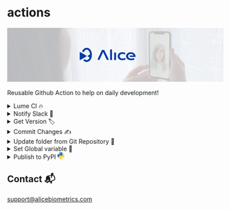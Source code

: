 # actions 

<img src="https://github.com/alice-biometrics/custom-emojis/blob/master/images/alice_header.png" width=auto>

Reusable Github Action to help on daily development! 

<details><summary>Lume CI 🔥</summary>
<p>

Performs continuous integrations steps using Python package `lume`. 
This workflow will run the following steps:
  * lint 
  * check-requirements
  * static-analysis
  * test-unit
  * test-integration
  * test-acceptance

*Example:*
```yml
  ci:
    uses: alice-biometrics/actions-public/.github/workflows/lume-ci.yml@main
    with:
      language: python
```

##### Inputs

| Name                   | Requirement | Default         | Description                                                                                                                              |
|------------------------| ----------- |-----------------|------------------------------------------------------------------------------------------------------------------------------------------|
| `language`             | _required_  |                 | Select the language (Use python or node)                                                                                                 |
| `lume_version`         | _optional_  | latest          | Select the lume version if required. Check the [release history](https://pypi.org/project/lume/#history)                                 |
| `lume_config_filename` | _optional_  | lume.yml        | In case you want to change the name of the lume configuration file or just store in another folder                                       |
| `pre_commands`         | _optional_  |                 | Set additional lume commands to be executed at the begining of the required ones. Use commas if you need to execute several commands     |
| `post_setup_commands`  | _optional_  |                 | Set additional lume commands to be executed after the setup and before required ones. Use commas if you need to execute several commands |
| `post_commands`        | _optional_  |                 | Set additional lume commands to be executed at the end of the required ones. Use commas if you need to execute several commands          |
| `python_version`       | _optional_  | "3.10"          | Set Python Version                                                                                                                       |
| `runs_on`              | _optional_  | "ubuntu-latest" | Set the machine                                                                                                                          |
| `use_cache`            | _optional_  | true            | This allows you to clear your cache with falso. This could be useful to debug rare behavior                                              |
| `working_directory`    | _optional_  | .               | Se the working directory                                                                                                                 |
| `use_uv`               | _optional_  | false           | Use uv to accelerate pip installation (python)                                                                                           |


##### Secrets

| Name                   | Requirement | Description                                                                            |
| ---------------------- |-------------| -------------------------------------------------------------------------------------- |
| `github_access_token`  | _optional_  | Only required if you need the token to be passed to requirements or dependency manager | 
| `gke_project`  | _optional_  | ID of the Google Cloud Platform project. If provided, this will configure `gcloud` to use this project ID by default for commands. |
| `gke_key`   | _optional_  | The service account key which will be used for authentication credentials. This key should be [created](https://cloud.google.com/iam/docs/creating-managing-service-account-keys) and stored as a [secret](https://help.github.com/en/actions/automating-your-workflow-with-github-actions/creating-and-using-encrypted-secrets). It can be encoded as a [Base64](https://en.wikipedia.org/wiki/Base64) string or as JSON. |


##### Lume Config File (Required in your repository)

To make it work, it is necessary to have a lume file in the root with at least the following commands (Python example):

```yml
name: Testing

install:
  run: pip install --upgrade --upgrade-strategy eager -r requirements/dev-requirements.txt -r requirements/requirements.txt

steps:
  clean:
    run: echo "clean"
  lint:
    run:
      - black --check .
      - flake8 tests
  check-requirements:
    run: safety check -r requirements/requirements.txt
  test-unit:
    run: echo "test-unit"
  test-integration:
    run: echo "test-integration"
  test-acceptance:
    run: echo "test-acceptance"
```

If you want to change or fix a lume version and also execute additional lume commands, you can do it with the following code:
```yml
  ci:
    uses: alice-biometrics/actions-public/.github/workflows/lume-ci.yml@main
    with:
      language: python
      lume_version: 0.5.2
      pre_commands: pre-command # should be available on lume.yml otherwise those won't be executed
      post_setup_commands: build # should be available on lume.yml otherwise those won't be executed
      post_commands: my-additional-command-1,my-additional-command-2 # should be available on lume.yml otherwise those won't be executed
```

</p>
</details>

<details><summary>Notify Slack 💬</summary>
<p>

This action sends a Slack notification to a selected channel.
This action is a wrapper of the [slack-notify action](https://github.com/marketplace/actions/slack-notify).

*Example:*
```yml
  build:
    uses: alice-biometrics/actions-public/.github/workflows/notify-slack.yml@main
    with:
      channel: my-slack-channel
      title: Success on Service Deploy
      message: 'New version deployed (v1.1.1)'
    secrets:
      slack_token: ${{ secrets.MY_SLACK_TOKEN }}
```

##### Inputs

| Name        | Requirement | Default      | Description                           |
| ----------- | ----------- | ------------ | ------------------------------------- |
| `channel`   | _required_  |              | Channel to send the message |
| `title`     | _required_  |              | Title to use |
| `message`   | _required_  |              | Message to use|
| `color`     | _optional_  | good (green) | Some options [good, danger, #808080] |
| `icon`      | _optional_  | <img src="https://github.com/alice-biometrics/custom-emojis/blob/master/images/alice_bot.png" width="20">   | Path to a icon image|
| `username`  | _optional_  | Alice Bot    | Slack Username sending the message.  |


##### Secrets

| Name              | Requirement | Description |
| ----------------- | -----------| ----------- |
| `slack_token`     | _required_   | Credentials to access to slack channel |

</p>
</details>

<details><summary>Get Version 🏷️</summary>
<p>

This action obtains the version from tags, commits and releases.

*Example:*
```yml
  get-version:
    uses: alice-biometrics/actions-public/.github/workflows/get-version.yml@main
    with:
      type: beta
```

##### Inputs

| Name        | Requirement | Default | Description                                                                                                                                                                                                                                          |
| ----------- | ----------- | ------- |------------------------------------------------------------------------------------------------------------------------------------------------------------------------------------------------------------------------------------------------------|
| `type`      | _required_  |         | Choices [release, beta, alpha]. If uses `alpha` and `beta` it returns the version from latest tag and latest commit (e.g `0.0.1-4c5ff17a`). If uses `release` it returns a version obtained from latest tag created on a github release (e.g `0.0.2`) |


##### Outputs

| Name         | Description                |
| -------------| ---------------------------| 
| `version`    | Version obtained from git  | 

Example to get this output:

```yml
get-version:
  uses: alice-biometrics/actions-public/.github/workflows/get-version.yml@main
  with:
    type: commit
print-version:
    needs: get-version
    runs-on: ubuntu-latest
    steps:
      - name: Print Version
        run: echo "Version: ${{ needs.get-version.version }}"
```
</p>
</details>

<details><summary>Commit Changes ✍️</summary>
<p>

This action modify two files (VERSION, DEPLOY) and push changes to the repository.

*Example:*
```yml
  commit-changes:
    uses: alice-biometrics/actions-public/.github/workflows/commit-changes.yml@main
    with:
      version: 1.0.0
      deploy_timestamp: 2021-12-02 09:56:29+00:00
    secrets:
      github_access_token: ${{ secrets.MY_GITHUB_ACCESS_TOKEN }}
```


##### Inputs

| Name               | Requirement | Default | Description                                                           |
|--------------------|-------------|-------|-----------------------------------------------------------------------|
| `version`          | _required_  |       | Version of the application                                            |
| `deploy_timestamp` | _required_  |       | Deploy timestamps (you can obtained with `date -u --rfc-3339=seconds`) |
| `working_directory` | _optional_  |       | Working directory                                                     |
| `target_directory` | _optional_  | app   | Target folder where VERSION and DEPLOY files will be stored           |


##### Secrets

| Name                  | Requirement | Description                 |
| --------------------- | ----------- | --------------------------- |
| `github_access_token` | _required_  | Used to push changes to git |  

</p>
</details>

<details><summary>Update folder from Git Repository 📁</summary>
<p>

This action downloads a repository and copy its contain to a defined folder.

*Example:*
```yml
   update-folder-from-git-repository:
    uses: alice-biometrics/actions-public/.github/workflows/commit-changes.yml@main
    with:
      name: My Workflow Name
      git_repository: github.com/<organization>/<my-repo>.git
      folder: my-folder
      commit_message: Update my-folder
    secrets:
      github_access_token: ${{ secrets.MY_GITHUB_ACCESS_TOKEN }}
```

##### Inputs

| Name              | Requirement  | Description                                                          |
| ----------------- |--------------|----------------------------------------------------------------------|
| `name`            | _required_   | Name of the executed job                                             |
| `git_repository`  | _required_   | Git Repository (format -> github.com/alice-biometrics/<my-repo>.git) |
| `folder`          | _required_   | Folder where repository will be downloaded                           |
| `commit_message`  | _required_   | Message to commit changes if needed                                  |


##### Secrets

| Name                  | Requirement | Description                 |
| --------------------- | ----------- | --------------------------- |
| `github_access_token` | _required_  | Used to push changes to git |  

</p>
</details>

<details><summary>Set Global variable 📁</summary>
<p>

This action sets a global variable, and you can share it across different jobs. 
This solution has been created as a workaround to bypass current GitHub Action limitation.

❌ `The workflow is not valid. .github/workflows/<YOUR-WORKFLOW>.yml (Line: XX, Col: XX): Unrecognized named-value: 'env'. Located at position 1 within expression: env.MY_VAR
`

To bypass this limitation just use set-global action.

*Example:*
```yml
   set-global:
    uses: alice-biometrics/actions-public/.github/workflows/set-global.yml@main
    with:
      value: My Global Value
```

##### Inputs

| Name    | Requirement  | Description                                           |
|---------|--------------|-------------------------------------------------------|
| `value` | _required_   | Global Value (This will be redirect to the job output |

##### Outputs

| Name    | Description |
|---------|-------------| 
| `value` | Set Value   | 

Example to get this output:

```yml
set-global:
uses: alice-biometrics/actions-public/.github/workflows/set-global.yml@main
with:
  value: My Global Value
print-version:
    needs: set-global
    runs-on: ubuntu-latest
    steps:
      - name: Print Version
        run: echo "Global: ${{ needs.set-global.value }}"
```

</p>
</details>

<details><summary>Publish to PyPI <img src="https://github.com/alice-biometrics/custom-emojis/blob/master/images/python.png" width="16"></summary>
<p>

This action publish a python package to PyPI registry. 
Valid to packages with `setup.py` and `pyproject.toml` (new 🚀).

*Example:*
```yml
   publish-pypi:
    uses: alice-biometrics/actions-public/.github/workflows/publish-pypi.yml@main
    with:
      package_name: my_package
      version: 1.0.0
    secrets:
      username: __token__
      password: pypi-********************
      github_access_token: ${{ secrets.MY_GITHUB_ACCESS_TOKEN }}
```

##### Inputs

| Name           | Requirement | Description            |
|----------------|-------------|------------------------|
| `package_name` | _required_  | Name of the package    |
| `version`      | _required_  | Version of the package |
| `folder`       | _optional_  | Folder where VERSION file is going to be update (default package_name value) |


##### Secrets

| Name                  | Requirement | Description                                                     |
|-----------------------|-------------|-----------------------------------------------------------------|
| `username`            | _required_  | Username (We use Twine, so default value should be `__token__`) |
| `password`            | _required_  | Password/Token (We use Twine)                                   |
| `repository_url`      | _optional_  | URL of PyPI artifactory repo (We use Twine)                     |
| `github_access_token` | _required_  | Required to upload the VERSION FILE                             | 

</p>
</details>

## Contact :mailbox_with_mail:

support@alicebiometrics.com
